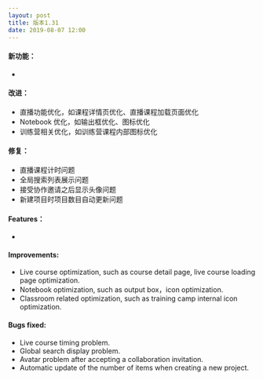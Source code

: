 ```yaml
---
layout: post
title: 版本1.31
date: 2019-08-07 12:00
---
```


#### 新功能：
-

#### 改进：
- 直播功能优化，如课程详情页优化、直播课程加载页面优化
- Notebook 优化，如输出框优化、图标优化
- 训练营相关优化，如训练营课程内部图标优化

#### 修复：
- 直播课程计时问题
- 全局搜索列表展示问题
- 接受协作邀请之后显示头像问题
- 新建项目时项目数目自动更新问题

#### Features：
-

#### Improvements:
- Live course optimization, such as course detail page, live course loading page optimization.
- Notebook optimization, such as output box，icon optimization.
- Classroom related optimization, such as training camp internal icon optimization.

#### Bugs fixed:
- Live course timing problem.
- Global search display problem.
- Avatar problem after accepting a collaboration invitation.
- Automatic update of the number of items when creating a new project.

